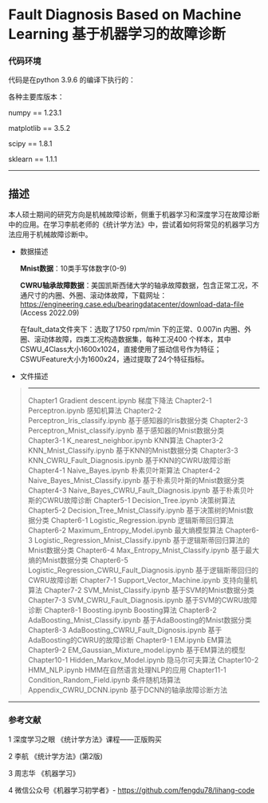 # Fault Diagnosis Based on Machine Learning 基于机器学习的故障诊断



### **代码环境**

代码是在python 3.9.6 的编译下执行的：

各种主要库版本：

numpy == 1.23.1

matplotlib == 3.5.2

scipy == 1.8.1

sklearn == 1.1.1

---

## 描述

本人硕士期间的研究方向是机械故障诊断，侧重于机器学习和深度学习在故障诊断中的应用。在学习李航老师的《统计学方法》中，尝试着如何将常见的机器学习方法应用于机械故障诊断中。

- 数据描述

  **Mnist数据**：10类手写体数字(0-9)

  **CWRU轴承故障数据**：美国凯斯西储大学的轴承故障数据，包含正常工况，不通尺寸的内圈、外圈、滚动体故障，下载网址：https://engineering.case.edu/bearingdatacenter/download-data-file (Access 2022.09)

  在fault_data文件夹下：选取了1750 rpm/min 下的正常、0.007in 内圈、外圈、滚动体故障，四类工况构造数据集，每种工况400 个样本，其中CSWU_4Class大小1600x1024，直接使用了振动信号作为特征；CSWUFeature大小为1600x24，通过提取了24个特征指标。

- 文件描述

> ----
>
> Chapter1 Gradient descent.ipynb												 梯度下降法
> Chapter2-1 Perceptron.ipynb														感知机算法
> Chapter2-2 Perceptron_Iris_classify.ipynb									基于感知器的Iris数据分类
> Chapter2-3 Perceptron_Mnist_classify.ipynb							    基于感知器的Mnist数据分类
> Chapter3-1 K_nearest_neighbor.ipynb										  KNN算法
> Chapter3-2 KNN_Mnist_Classify.ipynb										 基于KNN的Mnist数据分类
> Chapter3-3 KNN_CWRU_Fault_Diagnosis.ipynb						  基于KNN的CWRU故障诊断
> Chapter4-1 Naive_Bayes.ipynb													 朴素贝叶斯算法
> Chapter4-2 Naive_Bayes_Mnist_Classify.ipynb							基于朴素贝叶斯的Mnist数据分类
> Chapter4-3 Naive_Bayes_CWRU_Fault_Diagnosis.ipynb			 基于朴素贝叶斯的CWRU故障诊断
> Chapter5-1 Decision_Tree.ipynb													决策树算法
> Chapter5-2 Decision_Tree_Mnist_Classify.ipynb						   基于决策树的Mnist数据分类
> Chapter6-1 Logistic_Regression.ipynb										 逻辑斯蒂回归算法
> Chapter6-2 Maximum_Entropy_Model.ipynb								最大熵模型算法
> Chapter6-3 Logistic_Regression_Mnist_Classify.ipynb				 基于逻辑斯蒂回归算法的Mnist数据分类
> Chapter6-4 Max_Entropy_Mnist_Classify.ipynb							基于最大熵的Mnist数据分类
> Chapter6-5 Logistic_Regression_CWRU_Fault_Diagnosis.ipynb 基于逻辑斯蒂回归的CWRU故障诊断
> Chapter7-1 Support_Vector_Machine.ipynb								 支持向量机算法
> Chapter7-2 SVM_Mnist_Classify.ipynb										 基于SVM的Mnist数据分类
> Chapter7-3 SVM_CWRU_Fault_Diagnosis.ipynb						  基于SVM的CWRU故障诊断
> Chapter8-1 Boosting.ipynb															Boosting算法
> Chapter8-2 AdaBoosting_Mnist_Classify.ipynb							 基于AdaBoosting的Mnist数据分类
> Chapter8-3 AdaBoosting_CWRU_Fault_Dignosis.ipynb				基于AdaBoosting的CWRU的故障诊断
> Chapter9-1 EM.ipynb																	  EM算法
> Chapter9-2 EM_Gaussian_Mixture_model.ipynb						   基于EM算法的模型
> Chapter10-1 Hidden_Markov_Model.ipynb									隐马尔可夫算法
> Chapter10-2 HMM_NLP.ipynb														HMM在自然语言处理NLP的应用
> Chapter11-1 Condition_Random_Field.ipynb								条件随机场算法
> Appendix_CWRU_DCNN.ipynb													  基于DCNN的轴承故障诊断方法

---

### 参考文献

1 深度学习之眼 《统计学方法》课程——正版购买

2 李航 《统计学方法》(第2版)

3 周志华 《机器学习》

4 微信公众号《机器学习初学者》- https://github.com/fengdu78/lihang-code











